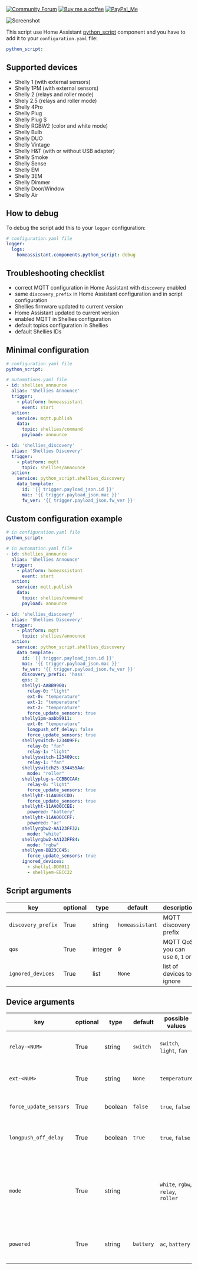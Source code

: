 [![Community Forum][forum-shield]][forum]  [![Buy me a coffee][buy-me-a-coffee-shield]][buy-me-a-coffee]  [![PayPal_Me][paypal-me-shield]][paypal-me]

![Screenshot](https://github.com/bieniu/ha-shellies-discovery/blob/master/images/shellies-integration.png?raw=true)

This script use Home Assistant [python_script](https://www.home-assistant.io/components/python_script/) component and you have to add it to your `configuration.yaml` file:

```yaml
python_script:
```

## Supported devices

- Shelly 1 (with external sensors)
- Shelly 1PM (with external sensors)
- Shelly 2 (relays and roller mode)
- Shely 2.5 (relays and roller mode)
- Shelly 4Pro
- Shelly Plug
- Shelly Plug S
- Shelly RGBW2 (color and white mode)
- Shelly Bulb
- Shelly DUO
- Shelly Vintage
- Shelly H&T (with or without USB adapter)
- Shelly Smoke
- Shelly Sense
- Shelly EM
- Shelly 3EM
- Shelly Dimmer
- Shelly Door/Window
- Shelly Air

## How to debug

To debug the script add this to your `logger` configuration:

```yaml
# configuration.yaml file
logger:
  logs:
    homeassistant.components.python_script: debug
```

## Troubleshooting checklist

- correct MQTT configuration in Home Assistant with `discovery` enabled
- same `discovery_prefix` in Home Assistant configuration and in script configuration
- Shellies firmware updated to current version
- Home Assistant updated to current version
- enabled MQTT in Shellies configuration
- default topics configuration in Shellies
- default Shellies IDs

## Minimal configuration

```yaml
# configuration.yaml file
python_script:

# automations.yaml file
- id: shellies_announce
  alias: 'Shellies Announce'
  trigger:
    - platform: homeassistant
      event: start
  action:
    service: mqtt.publish
    data:
      topic: shellies/command
      payload: announce

- id: 'shellies_discovery'
  alias: 'Shellies Discovery'
  trigger:
    - platform: mqtt
      topic: shellies/announce
  action:
    service: python_script.shellies_discovery
    data_template:
      id: '{{ trigger.payload_json.id }}'
      mac: '{{ trigger.payload_json.mac }}'
      fw_ver: '{{ trigger.payload_json.fw_ver }}'
```

## Custom configuration example

```yaml
# in configuration.yaml file
python_script:

# in automation.yaml file
- id: shellies_announce
  alias: 'Shellies Announce'
  trigger:
    - platform: homeassistant
      event: start
  action:
    service: mqtt.publish
    data:
      topic: shellies/command
      payload: announce

- id: 'shellies_discovery'
  alias: 'Shellies Discovery'
  trigger:
    - platform: mqtt
      topic: shellies/announce
  action:
    service: python_script.shellies_discovery
    data_template:
      id: '{{ trigger.payload_json.id }}'
      mac: '{{ trigger.payload_json.mac }}'
      fw_ver: '{{ trigger.payload_json.fw_ver }}'
      discovery_prefix: 'hass'
      qos: 2
      shelly1-AABB9900:
        relay-0: "light"
        ext-0: "temperature"
        ext-1: "temperature"
        ext-2: "temperature"
        force_update_sensors: true
      shelly1pm-aabb9911:
        ext-0: "temperature"
        longpush_off_delay: false
        force_update_sensors: true
      shellyswitch-123409FF:
        relay-0: "fan"
        relay-1: "light"
      shellyswitch-123409cc:
        relay-1: "fan"
      shellyswitch25-334455AA:
        mode: "roller"
      shellyplug-s-CCBBCCAA:
        relay-0: "light"
        force_update_sensors: true
      shellyht-11AA00CCDD:
        force_update_sensors: true
      shellyht-11AA00CCEE:
        powered: "battery"
      shellyht-11AA00CCFF:
        powered: "ac"
      shellyrgbw2-AA123FF32:
        mode: "white"
      shellyrgbw2-AA123FF84:
        mode: "rgbw"
      shellyem-BB23CC45:
        force_update_sensors: true
      ignored_devices:
        - shelly1-DD0011
        - shellyem-EECC22
```

## Script arguments

key | optional | type | default | description
-- | -- | -- | -- | --
`discovery_prefix` | True | string | `homeassistant` | MQTT discovery prefix
`qos` | True | integer | `0` | MQTT QoS, you can use `0`, `1` or `2`
`ignored_devices` | True | list | `None` | list of devices to ignore

## Device arguments

key | optional | type | default | possible values | description
-- | -- | -- | -- | -- | --
`relay-<NUM>` | True | string | `switch` | `switch`, `light`, `fan` | component to use with the relay number `NUM`
`ext-<NUM>` | True | string | `None` | `temperature` | type of external sensor number `NUM`
`force_update_sensors` | True | boolean | `false` | `true`, `false` | [force update](https://www.home-assistant.io/integrations/sensor.mqtt/#force_update) for sensors
`longpush_off_delay` | True | boolean | `true` | `true`, `false` | [off delay](https://www.home-assistant.io/integrations/binary_sensor.mqtt/#off_delay) (3 sec) for `longpush` binary sensors
`mode` | True | string | | `white`, `rgbw`, `relay`, `roller` | `white` or `rgbw` for Shelly RGBW2, `relay` or `roller` for Shelly 2/Shelly 2.5
`powered` | True | string | `battery` | `ac`, `battery` | `ac` or `battery` powered for Shelly H&T

[forum]: https://community.home-assistant.io/t/shellies-discovery-script/94048
[forum-shield]: https://img.shields.io/badge/community-forum-brightgreen.svg?style=popout
[buy-me-a-coffee-shield]: https://img.shields.io/static/v1.svg?label=%20&message=Buy%20me%20a%20coffee&color=6f4e37&logo=buy%20me%20a%20coffee&logoColor=white
[buy-me-a-coffee]: https://www.buymeacoffee.com/QnLdxeaqO
[paypal-me-shield]: https://img.shields.io/static/v1.svg?label=%20&message=PayPal.Me&logo=paypal
[paypal-me]: https://www.paypal.me/bieniu79
